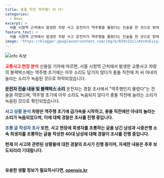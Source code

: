 ```yaml
---
title: 충돌 직전 역주행! 어 어!
categories:
  - News
excerpt: >
  서울 시청역 근처에서 발생한 차량 사고 운전자가 역주행을 몰랐다는 진술을 한 것으로 밝혀졌다. 차량 블랙박스에는 충돌 직전에 놀라는 소리가 담겼으며, 사고 전 차량엔 소리가 녹음되지 않았다. 사고 차량은 역주행 후 왼쪽으로 방향을 틀며 사고를 일으켰고, 사고 후 조롱 글을 남긴 20대 남성과 음료수를 내려놓은 40대 남성이 경찰에 조사를 받고 있다.
feature_text: >
  서울 시청역 근처에서 발생한 차량 사고 운전자가 역주행을 몰랐다는 진술을 한 것으로 밝혀졌다. 차량 블랙박스에는 충돌 직전에 놀라는 소리가 담겼으며, 사고 전 차량엔 소리가 녹음되지 않았다. 사고 차량은 역주행 후 왼쪽으로 방향을 틀며 사고를 일으켰고, 사고 후 조롱 글을 남긴 20대 남성과 음료수를 내려놓은 40대 남성이 경찰에 조사를 받고 있다.
image: 'https://blogger.googleusercontent.com/img/b/R29vZ2xl/AVvXsEixyZcFfHzMRdzZMjFBmAUKJYCLCGyLL1o632UiGVXcaFdKo_bkvkuCioo0uUKlGfBVcT3P84aROyZIXSBEx3Aw5nCQ3pTgDom1WDC4m8eifvWiAmWEEVb4x6G_l8C0QH225ldMjyaFvpxGEBGNO37VmDTDMHGhJPq73UglMfDca1-0aw/s1600/blogspot.png'
---
```


<p><img src="https://blogger.googleusercontent.com/img/b/R29vZ2xl/AVvXsEixyZcFfHzMRdzZMjFBmAUKJYCLCGyLL1o632UiGVXcaFdKo_bkvkuCioo0uUKlGfBVcT3P84aROyZIXSBEx3Aw5nCQ3pTgDom1WDC4m8eifvWiAmWEEVb4x6G_l8C0QH225ldMjyaFvpxGEBGNO37VmDTDMHGhJPq73UglMfDca1-0aw/s1600/blogspot.png" alt="info 속보" /></p>

<p><b><span style="color: #ee2323;">교통사고 현장 분석</span></b>
신용일 기자에 따르면, 서울 시청역 근처에서 발생한 교통사고 차량의 블랙박스에는 역주행 초기에는 아무 소리도 담기지 않다가 충돌 직전에 차 씨 아내의 놀라는 소리가 녹음된 것으로 파악되었습니다.</p>

<p><b><span style="background-color: #21538527;">운전자 진술 내용 및 블랙박스 소리</span></b>
운전자는 경찰 조사에서 "역주행인지 몰랐다"는 진술을 하였으며, 역주행 초기에 아무 소리도 녹음되지 않다가 충돌 직전에 놀라는 소리가 녹음된 것으로 확인되었습니다.</p>

<p><b><span style="color: #1a5490;">사고 상황 분석</span><b>
차량은 역주행 초기에 급가속을 시작하고, 충돌 직전에만 아내의 놀라는 소리가 녹음되었으며, 이에 대해 경찰은 조사를 진행 중입니다.</p>

<p><b><span style="color: #1a5490;">조롱 글 작성자 조사</span><b>
또한, 사고 현장에 희생자를 조롱하는 글을 남긴 남성과 시중은행 소속 희생자를 조롱하는 글을 작성한 40대 남성에 대해 경찰이 조사를 진행 중입니다. </p>

<p>현재 이 사고와 관련된 상황들에 대한 경찰의 조사가 진행 중이며, 자세한 내용은 추후 보도되리라 기대됩니다. </p>

<p data-ke-size="size16">&nbsp;</p>
유용한 생활 정보가 필요하시다면, <a href="https://opensis.kr" rel="dofollow">opensis.kr</a>


